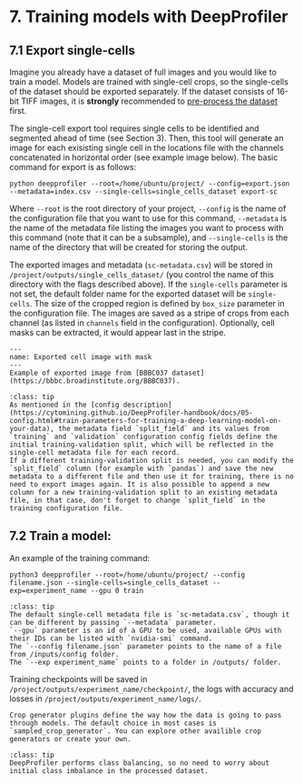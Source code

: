 # 7. Training models with DeepProfiler


## **7.1 Export single-cells**

Imagine you already have a dataset of full images and you would like to train a model. Models are trained with single-cell crops, so the single-cells of the dataset should be exported separately.
If the dataset consists of 16-bit TIFF images, it is **strongly** recommended to [pre-process the dataset](https://cytomining.github.io/DeepProfiler-handbook/docs/03-images.html#dataset-compression-and-illumination-correction) first. 

The single-cell export tool requires single cells to be identified and segmented ahead of time (see Section 3). Then, this tool will generate an image for each exisisting single cell in the locations file with the channels concatenated in horizontal order (see example image below). The basic command for export is as follows:

```
python deepprofiler --root=/home/ubuntu/project/ --config=export.json --metadata=index.csv --single-cells=single_cells_dataset export-sc
```

Where `--root` is the root directory of your project, `--config` is the name of the configuration file that you want to use for this command, `--metadata` is the name of the metadata file listing the images you want to process with this command (note that it can be a subsample), and `--single-cells` is the name of the directory that will be created for storing the output.

The exported images and metadata (`sc-metadata.csv`) will be stored in `/project/outputs/single_cells_dataset/` (you control the name of this directory with the flags described above). If the `single-cells` parameter is not set, the default folder name for the exported dataset will be `single-cells`. The size of the cropped region is defined by `box_size` parameter in the configuration file. The images are saved as a stripe of crops from each channel (as listed in `channels` field in the configuration). Optionally, cell masks can be extracted, it would appear last in the stripe.

```{figure} images/single-cell_taorf.png
---
name: Exported cell image with mask
---
Example of exported image from [BBBC037 dataset](https://bbbc.broadinstitute.org/BBBC037). 
```


```{admonition} About training and validation splits
:class: tip
As mentioned in the [config description](https://cytomining.github.io/DeepProfiler-handbook/docs/05-config.html#train-parameters-for-training-a-deep-learning-model-on-your-data), the metadata field `split_field` and its values from `training` and `validation` configuration config fields define the initial training-validation split, which will be reflected in the single-cell metadata file for each record.
If a different training-validation split is needed, you can modify the `split_field` column (for example with `pandas`) and save the new metadata to a different file and then use it for training, there is no need to export images again. It is also possible to append a new column for a new training-validation split to an existing metadata file, in that case, don't forget to change `split_field` in the training configuration file. 

```


## **7.2 Train a model:**


An example of the training command:

```
python3 deepprofiler --root=/home/ubuntu/project/ --config filename.json --single-cells=single_cells_dataset --exp=experiment_name --gpu 0 train
```


```{admonition} Training arguments
:class: tip
The default single-cell metadata file is `sc-metadata.csv`, though it can be different by passing `--metadata` parameter.
`--gpu` parameter is an id of a GPU to be used, available GPUs with their IDs can be listed with `nvidia-smi` command. 
The `--config filename.json` parameter points to the name of a file from /inputs/config folder.
The `--exp experiment_name` points to a folder in /outputs/ folder.
```

Training checkpoints will be saved in `/project/outputs/experiment_name/checkpoint/`, the logs with accuracy and losses in `/project/outputs/experiment_name/logs/`.

```{admonition} Crop generators
Crop generator plugins define the way how the data is going to pass through models. The default choice in most cases is `sampled_crop_generator`. You can explore other availible crop generators or create your own. 
```

```{admonition} About class balancing
:class: tip
DeepProfiler performs class balancing, so no need to worry about initial class imbalance in the processed dataset.
```
